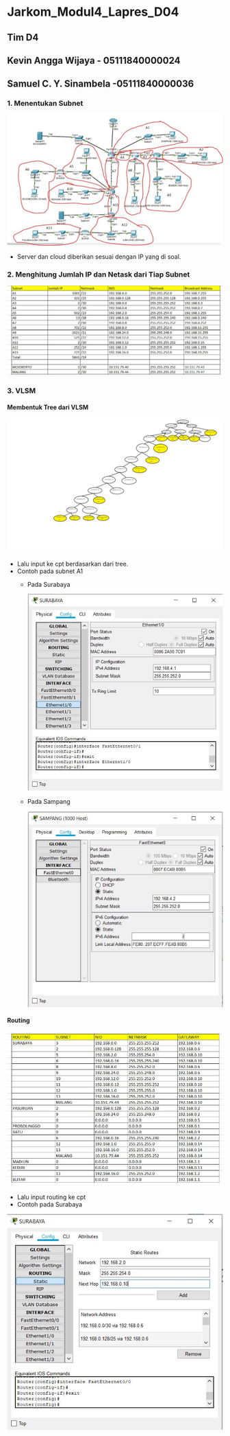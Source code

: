 # Jarkom_Modul4_Lapres_D04

## Tim D4

## Kevin Angga Wijaya - 05111840000024

## Samuel C. Y. Sinambela -05111840000036

### 1. Menentukan Subnet

![subnet](/img/subnet.JPG)

- Server dan cloud diberikan sesuai dengan IP yang di soal.

### 2. Menghitung Jumlah IP dan Netask dari Tiap Subnet

![hitung](/img/hitung_subnet.JPG)

### 3. VLSM

#### Membentuk Tree dari VLSM

![VLSM](/img/VLSM.png)

- Lalu input ke cpt berdasarkan dari tree.
- Contoh pada subnet A1
  - Pada Surabaya

    ![Surabaya](/img/A1_SURABAYA.JPG)

  - Pada Sampang

    ![Sampang](/img/A1_SAMPANG.JPG)

#### Routing

![routing](/img/routing_vlsm.JPG)

- Lalu input routing ke cpt
- Contoh pada Surabaya

![Routing](/img/routing_surabaya.JPG)
